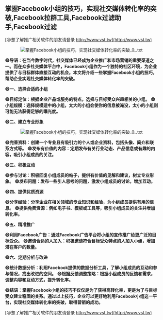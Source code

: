 ## **掌握Facebook小组的技巧，实现社交媒体转化率的突破,Facebook拉群工具,Facebook过滤助手,Facebook过滤**

[😍想了解推广相关软件的朋友请登录 http://www.vst.tw](http://www.vst.tw)

 <center><img src="https://vst.tw/MP4/tuiguang/png/2.png" alt="掌握Facebook小组的技巧，实现社交媒体转化率的突破_0_.txt"></center>

**😄导语：在当今数字时代，社交媒体已经成为企业推广和市场营销的重要渠道之一。而在众多社交媒体平台中，Facebook小组作为一个独特的社区环境，为企业提供了与目标群体直接互动的机会。本文将介绍一些掌握Facebook小组的技巧，帮助企业实现社交媒体转化率的突破。**

**😄一、选择合适的小组**

**😄目标定位：根据企业产品或服务的特点，选择与目标受众兴趣相关的小组。**
**😄小组规模：选择规模适中的小组，太大的小组会使你的信息被淹没，太小的小组则可能无法获得足够的曝光度。**

**😄二、建立专业形象**

 <center><img src="https://vst.tw/MP4/tuiguang/png/3.png" alt="掌握Facebook小组的技巧，实现社交媒体转化率的突破_0_.txt"></center>

**😄完善资料：创建一个专业且有吸引力的个人或企业资料，包括头像、简介和联系方式等。**
**😄发布有价值的内容：定期发布有关行业动态、产品信息或有趣的内容，吸引小组成员的关注。**

**😄三、积极互动**

**😄参与讨论：积极回复小组成员的帖子，提供有价值的见解和建议，树立专业形象。**
**😄发布问题：发布一些引人思考的问题，激发小组成员的讨论，增加互动。**

**😄四、提供优质资源**

**😄分享经验：分享企业在相关领域的专业知识和经验，为小组成员提供有用的信息。**
**😄提供免费资源：例如电子书、模板或工具等，吸引小组成员的关注并增加转化率。**

**😄五、精准推广**

**😄利用Facebook广告：通过Facebook广告平台将小组的宣传推广给更广泛的目标受众。**
**😄邀请合适的人加入：积极邀请符合目标受众特点的人加入小组，增加潜在客户的数量。**

**😄六、定期分析与改进**

**😄统计数据分析：利用Facebook提供的数据分析工具，了解小组成员的互动和参与情况，找出改进的空间。**
**😄根据反馈调整策略：根据小组成员的反馈和需求，调整内容和互动方式，提升转化率。**

**😄结语：掌握Facebook小组的技巧不仅仅是为了获得高转化率，更是为了与目标受众建立稳固的关系。通过以上技巧，企业可以更好地利用Facebook小组这一平台，实现社交媒体转化率的突破，取得营销的成功。**

[😍想了解推广相关软件的朋友请登录 http://www.vst.tw](http://www.vst.tw)



